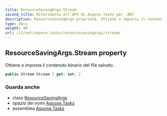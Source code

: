 ```yaml
---
title: ResourceSavingArgs.Stream
second_title: Riferimento all'API di Aspose.Tasks per .NET
description: ResourceSavingArgs proprietà. Ottiene o imposta il contenuto binario del file salvato.
type: docs
weight: 40
url: /it/net/aspose.tasks/resourcesavingargs/stream/
---
```

## ResourceSavingArgs.Stream property

Ottiene o imposta il contenuto binario del file salvato.

```csharp
public Stream Stream { get; set; }
```

### Guarda anche

* class [ResourceSavingArgs](../)
* spazio dei nomi [Aspose.Tasks](../../resourcesavingargs/)
* assemblea [Aspose.Tasks](../../../)


